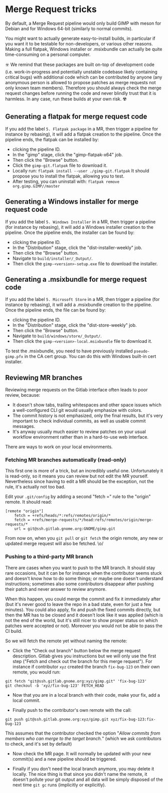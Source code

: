 # Merge Request tricks

By default, a Merge Request pipeline would only build GIMP with
meson for Debian and for Windows 64-bit (similarly to normal commits).

You might want to actually generate easy-to-install builds, in
particular if you want it to be testable for non-developers, or various
other reasons. Making a full flatpak, Windows installer or .msixbundle
can actually be quite time-consuming on a personal computer.

☣️  We remind that these packages are built on-top of development code
(i.e. work-in-progress and potentially unstable codebase likely
containing critical bugs) with additional code which can be contributed
by anyone (any anonymous person is allowed to propose patches as merge
requests not only known team members).
Therefore you should always check the merge request changes before
running the code and never blindly trust that it is harmless. In any
case, run these builds at your own risk. ☢️

## Generating a flatpak for merge request code

If you add the label `5. Flatpak package` in a MR, then trigger a
pipeline for instance by rebasing), it will add a flatpak creation to
the pipeline. Once the pipeline ends, the flatpak can be installed by:

- clicking the pipeline ID.
- In the "gimp" stage, click the "gimp-flatpak-x64" job.
- Then click the "Browse" button.
- Click the `gimp-git.flatpak` file to download it.
- Locally run: `flatpak install --user ./gimp-git.flatpak`
  It should propose you to install the flatpak, allowing you to test.
- After testing, you can uninstall with: `flatpak remove org.gimp.GIMP//master`

## Generating a Windows installer for merge request code

If you add the label `5. Windows Installer` in a MR, then trigger a
pipeline (for instance by rebasing), it will add a Windows installer
creation to the pipeline. Once the pipeline ends, the installer can be
found by:

- clicking the pipeline ID.
- In the "Distribution" stage, click the "dist-installer-weekly" job.
- Then click the "Browse" button.
- Navigate to `build/installer/_Output/`.
- Then click the `gimp-<version>-setup.exe` file to download the
  installer.

## Generating a .msixbundle for merge request code

If you add the label `5. Microsoft Store` in a MR, then trigger a
pipeline (for instance by rebasing), it will add a .msixbundle
creation to the pipeline. Once the pipeline ends, the file can be
found by:

- clicking the pipeline ID.
- In the "Distribution" stage, click the "dist-store-weekly" job.
- Then click the "Browse" button.
- Navigate to `build/windows/store/_Output/`.
- Then click the `gimp-<version>-local.msixbundle` file to download it.

To test the .msixbundle, you need to have previously installed `pseudo-gimp.pfx`
in the CA cert group. You can do this with Windows built-in cert installer.

## Reviewing MR branches

Reviewing merge requests on the Gitlab interface often leads to poor
review, because:

- It doesn't show tabs, trailing whitespaces and other space issues
  which a well-configured CLI git would usually emphasize with colors.
- The commit history is not emphasized, only the final results, but it's
  very important to check individual commits, as well as usable commit
  messages.
- It's anyway usually much easier to review patches on your usual
  workflow environment rather than in a hard-to-use web interface.

There are ways to work on your local environments.

### Fetching MR branches automatically (read-only)

This first one is more of a trick, but an incredibly useful one.
Unfortunately it is read-only, so it means you can review but not edit
the MR yourself. Nevertheless since having to edit a MR should be the
exception, not the rule, it's actually not too bad.

Edit your `.git/config` by adding a second "fetch =" rule to the
"origin" remote. It should read:

```
[remote "origin"]
	fetch = +refs/heads/*:refs/remotes/origin/*
	fetch = +refs/merge-requests/*/head:refs/remotes/origin/merge-requests/*
	url = git@ssh.gitlab.gnome.org:GNOME/gimp.git
```

From now on, when you `git pull` or `git fetch` the origin remote, any
new or updated merge request will also be fetched. \o/

### Pushing to a third-party MR branch

There are cases when you want to push to the MR branch. It should stay
rare occasions, but it can be for instance when the contributor seems
stuck and doesn't know how to do some things; or maybe one doesn't
understand instructions; sometimes also some contributors disappear
after pushing their patch and never answer to review anymore.

When this happen, you could merge the commit and fix it immediately
after (but it's never good to leave the repo in a bad state, even for
just a few minutes). You could also apply, fix and push the fixed
commits directly, but then the MR has to be closed and it doesn't look
like it was applied (which is not the end of the world, but it's still
nicer to show proper status on which patches were accepted or not).
Moreover you would not be able to pass the CI build.

So we will fetch the remote yet without naming the remote:

- Click the "Check out branch" button below the merge request
  description. Gitlab gives you instructions but we will only use the
  first step ("Fetch and check out the branch for this merge request").
  For instance if contributor `xyz` created the branch `fix-bug-123` on
  their own remote, you would run:

```
git fetch "git@ssh.gitlab.gnome.org:xyz/gimp.git" 'fix-bug-123'
git checkout -b 'xyz/fix-bug-123' FETCH_HEAD
```

- Now that you are in a local branch with their code, make your fix, add
  a local commit.

- Finally push to the contributor's own remote with the call:

```
git push git@ssh.gitlab.gnome.org:xyz/gimp.git xyz/fix-bug-123:fix-bug-123
```

  This assumes that the contributor checked the option "*Allow commits
  from members who can merge to the target branch.*" (which we ask
  contributors to check, and it's set by default)

- Now check the MR page. It will normally be updated with your new
  commit(s) and a new pipeline should be triggered.

- Finally if you don't need the local branch anymore, you may delete it
  locally. The nice thing is that since you didn't name the remote, it
  doesn't pollute your git output and all data will be simply disposed
  of the next time `git gc` runs (implicitly or explicitly).
